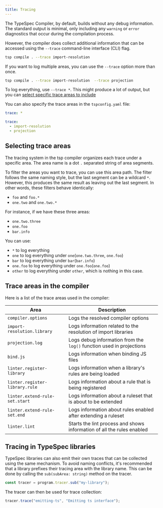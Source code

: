 ```yaml
---
title: Tracing
---
```


The TypeSpec Compiler, by default, builds without any debug information. The standard output is minimal, only including any `warning` or `error` diagnostics that occur during the compilation process.

However, the compiler does collect additional information that can be accessed using the `--trace` command-line interface (CLI) flag.

```bash
tsp compile . --trace import-resolution
```

If you want to log multiple areas, you can use the `--trace` option more than once.

```bash
tsp compile . --trace import-resolution  --trace projection
```

To log everything, use `--trace *`. This might produce a lot of output, but you can [select specific trace areas to include](#selecting-trace-areas)

You can also specify the trace areas in the `tspconfig.yaml` file:

```yaml title=tspconfig.yaml
trace: *

trace:
  - import-resolution
  - projection
```

## Selecting trace areas

The tracing system in the tsp compiler organizes each trace under a specific area. The area name is a dot `.` separated string of area segments.

To filter the areas you want to trace, you can use this area path. The filter follows the same naming style, but the last segment can be a wildcard `*`. However, this produces the same result as leaving out the last segment. In other words, these filters behave identically:

- `foo` and `foo.*`
- `one.two` and `one.two.*`

For instance, if we have these three areas:

- `one.two.three`
- `one.foo`
- `bar.info`

You can use:

- `*` to log everything
- `one` to log everything under `one`(`one.two.three`, `one.foo`)
- `bar` to log everything under `bar`(`bar.info`)
- `one.foo` to log everything under `one.foo`(`one.foo`)
- `other` to log everything under `other`, which is nothing in this case.

## Trace areas in the compiler

Here is a list of the trace areas used in the compiler:

| Area                           | Description                                                            |
| ------------------------------ | ---------------------------------------------------------------------- |
| `compiler.options`             | Logs the resolved compiler options                                     |
| `import-resolution.library`    | Logs information related to the resolution of import libraries         |
| `projection.log`               | Logs debug information from the `log()` function used in projections   |
| `bind.js`                      | Logs information when binding JS files                                 |
| `linter.register-library`      | Logs information when a library's rules are being loaded               |
| `linter.register-library.rule` | Logs information about a rule that is being registered                 |
| `linter.extend-rule-set.start` | Logs information about a ruleset that is about to be extended          |
| `linter.extend-rule-set.end`   | Logs information about rules enabled after extending a ruleset         |
| `linter.lint`                  | Starts the lint process and shows information of all the rules enabled |

## Tracing in TypeSpec libraries

TypeSpec libraries can also emit their own traces that can be collected using the same mechanism. To avoid naming conflicts, it's recommended that a library prefixes their tracing area with the library name. This can be done by calling the `sub(subArea: string)` method on the tracer.

```ts
const tracer = program.tracer.sub("my-library");
```

The tracer can then be used for trace collection:

```ts
tracer.trace("emitting-ts", "Emitting ts interface");
```
